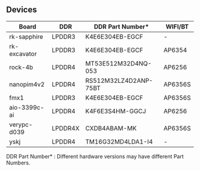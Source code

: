 ## Devices

| Board  | DDR | DDR Part Number* | WIFI/BT |
| ---- | ---- | ---- | ---- |
| rk-sapphire | LPDDR3 | K4E6E304EB-EGCF | - |
| rk-excavator | LPDDR3 | K4E6E304EB-EGCF | AP6354 |
| rock-4b | LPDDR4 | MT53E512M32D4NQ-053 | AP6256 |
| nanopim4v2 | LPDDR4 | RS512M32LZ4D2ANP-75BT | AP6356S |
| fmx1 | LPDDR3 | K4E6E304EB-EGCF | AP6356S |
| aio-3399c-ai | LPDDR4 | K4F6E3S4HM-GGCJ | AP6256 |
| verypc-d039 | LPDDR4X | CXDB4ABAM-MK | AP6356S |
| yskj | LPDDR4 | TM16G32MD4LDA1-I4 | - |

DDR Part Number* : Different hardware versions may have different Part Numbers.
